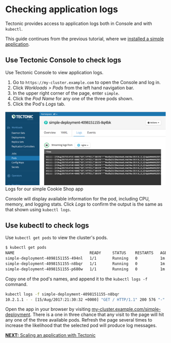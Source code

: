 # Checking application logs

Tectonic provides access to application logs both in Console and with `kubectl`.

This guide continues from the previous tutorial, where we [installed a simple application][first-app].

## Use Tectonic Console to check logs

Use Tectonic Console to view application logs.

1. Go to `https://my-cluster.example.com` to open the Console and log in.
2. Click *Workloads > Pods* from the left hand navigation bar.
3. In the upper right corner of the page, enter `simple`.
4. Click the *Pod Name* for any one of the three pods shown.
5. Click the Pod's *Logs* tab.

<div class="row">
  <div class="col-lg-8 col-lg-offset-2 col-md-10 col-md-offset-1 col-sm-12 col-xs-12">
    <img src="img/viewing-logs-simple-deployment.png">
    <div class="co-m-screenshot-caption">Logs for our simple Cookie Shop app</div>
  </div>
</div>

Console will display available information for the pod, including CPU, memory, and logging stats. Click *Logs* to confirm the output is the same as that shown using `kubectl logs`.

## Use kubectl to check logs

Use `kubectl get pods` to view the cluster's pods.

```sh
$ kubectl get pods
NAME                                 READY     STATUS    RESTARTS   AGE
simple-deployment-4098151155-494nl   1/1       Running   0          1m
simple-deployment-4098151155-n8bqr   1/1       Running   0          1m
simple-deployment-4098151155-p680w   1/1       Running   0          1m
```

Copy one of the pod's names, and append it to the `kubectl logs -f ` command.

```sh
kubectl logs -f simple-deployment-4098151155-n8bqr
10.2.1.1 - - [15/Aug/2017:21:30:32 +0000] "GET / HTTP/1.1" 200 576 "-" "Mozilla/5.0 (Macintosh; Intel Mac OS X 10_12_6) AppleWebKit/537.36 (KHTML, like Gecko) Chrome/60.0.3112.90 Safari/537.36" "127.0.0.1"
```

Open the app in your browser by visiting [my-cluster.example.com/simple-deployment][visit-app]. There is a one in three chance that any visit to the page will hit any one of the three available pods. Refresh the page several times to increase the likelihood that the selected pod will produce log messages.

[**NEXT:** Scaling an application with Tectonic][scale-app]


[first-app]: first-app.md
[scale-app]: scale-app.md
[visit-app]: https://my-cluster.example.com/simple-deployment
